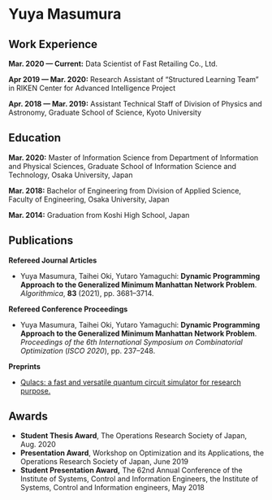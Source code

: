 # Yuya Masumura

## Work Experience

**Mar. 2020 — Current:** Data Scientist of Fast Retailing Co., Ltd.

**Apr 2019 — Mar. 2020:** Research Assistant of “Structured Learning Team” in RIKEN Center for Advanced Intelligence Project

**Apr. 2018 — Mar. 2019:** Assistant Technical Staff of Division of Physics and Astronomy, Graduate School of Science, Kyoto University


## Education

**Mar. 2020:** Master of Information Science from Department of Information and Physical Sciences, Graduate School of Information Science and Technology, Osaka University, Japan

**Mar. 2018:** Bachelor of Engineering from Division of Applied Science, Faculty of Engineering, Osaka University, Japan

**Mar. 2014:** Graduation from Koshi High School, Japan

## Publications

**Refereed Journal Articles**

- Yuya Masumura, Taihei Oki, Yutaro Yamaguchi: **Dynamic Programming Approach to the Generalized Minimum Manhattan Network Problem**. *Algorithmica*, **83** (2021), pp. 3681–3714.

**Refereed Conference Proceedings**

- Yuya Masumura, Taihei Oki, Yutaro Yamaguchi: **Dynamic Programming Approach to the Generalized Minimum Manhattan Network Problem**. *Proceedings of the 6th International Symposium on Combinatorial Optimization* (*ISCO 2020*), pp. 237–248.

**Preprints**

- [Qulacs: a fast and versatile quantum circuit simulator for research purpose.](https://arxiv.org/abs/2011.13524)

## Awards

- **Student Thesis Award**, The Operations Research Society of Japan, Aug. 2020
- **Presentation Award**, Workshop on Optimization and its Applications, the Operations Research Society of Japan, June 2019
- **Student Presentation Award,** The 62nd Annual Conference of the Institute of Systems, Control and Information Engineers, the Institute of Systems, Control and Information engineers, May 2018
